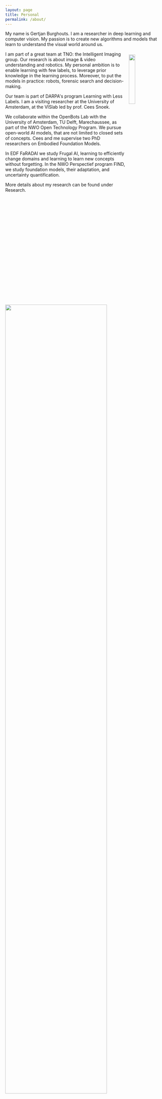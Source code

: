 ```yaml
---
layout: page
title: Personal
permalink: /about/
---
```


My name is Gertjan Burghouts. I am a researcher in deep learning and computer vision. My passion is to create new algorithms and models that learn to understand the visual world around us.

<img style="padding: 2%; float: right;" src="https://gertjanburghouts.github.io/Gertjan.jpg" width="20%">

I am part of a great team at TNO: the Intelligent Imaging group. 
Our research is about image & video understanding and robotics. 
My personal ambition is to enable learning with few labels, to leverage prior knowledge in the learning process. 
Moreover, to put the models in practice: robots, forensic search and decision-making.

Our team is part of DARPA's program Learning with Less Labels. 
I am a visiting researcher at the University of Amsterdam, at the VISlab led by prof. Cees Snoek. 

We collaborate within the OpenBots Lab with the University of Amsterdam, TU Delft, Marechaussee, as part of the NWO Open Technology Program. 
We pursue open-world AI models, that are not limited to closed sets of concepts. 
Cees and me supervise two PhD researchers on Embodied Foundation Models. 

In EDF FaRADAI we study Frugal AI, learning to efficiently change domains and learning to learn new concepts without forgetting. 
In the NWO Perspectief program FIND, we study foundation models, their adaptation, and uncertainty quantification. 

More details about my research can be found under Research.

<img src="https://gertjanburghouts.github.io/pictures/intelligent_imaging_2023.jpg" width="80%">
